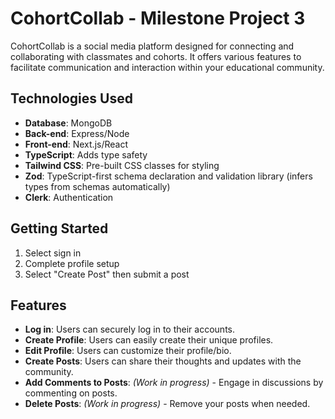 # CohortCollab - Milestone Project 3

CohortCollab is a social media platform designed for connecting and collaborating with classmates and cohorts. It offers various features to facilitate communication and interaction within your educational community.

## Technologies Used

- **Database**: MongoDB
- **Back-end**: Express/Node
- **Front-end**: Next.js/React
- **TypeScript**: Adds type safety
- **Tailwind CSS**: Pre-built CSS classes for styling
- **Zod**: TypeScript-first schema declaration and validation library (infers types from schemas automatically)
- **Clerk**: Authentication

## Getting Started

1. Select sign in
2. Complete profile setup
3. Select "Create Post" then submit a post

## Features

- **Log in**: Users can securely log in to their accounts.
- **Create Profile**: Users can easily create their unique profiles.
- **Edit Profile**: Users can customize their profile/bio.
- **Create Posts**: Users can share their thoughts and updates with the community.
- **Add Comments to Posts**: _(Work in progress)_ - Engage in discussions by commenting on posts.
- **Delete Posts**: _(Work in progress)_ - Remove your posts when needed.
